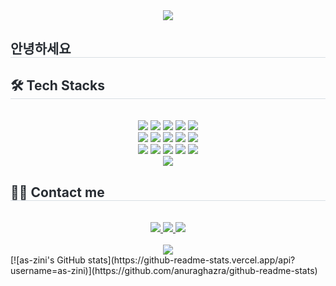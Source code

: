 <div align= "center">
    <img src="https://capsule-render.vercel.app/api?type=waving&color=0:ffffff,100:030202&height=180&text=Welcome%20to%20zini's%20github&animation=fadeIn&fontColor=000000&fontSize=50" />
    </div>
    <div style="text-align: left;"> 
    <h2 style="border-bottom: 1px solid #d8dee4; color: #282d33;"> 안녕하세요 </h2>  
    <div style="font-weight: 700; font-size: 15px; text-align: left; color: #282d33;">  </div> 
    </div>
    <div style="text-align: left;">
    <h2 style="border-bottom: 1px solid #d8dee4; color: #282d33;"> 🛠️ Tech Stacks </h2> <br> 
    <div  align= "center"> <img src="https://img.shields.io/badge/Discord-5865F2?style=social&logo=Discord&logoColor=white">
          <img src="https://img.shields.io/badge/Expo-000020?style=social&logo=Expo&logoColor=white">
          <img src="https://img.shields.io/badge/Figma-F24E1E?style=social&logo=Figma&logoColor=white">
          <img src="https://img.shields.io/badge/Firebase-FFCA28?style=social&logo=Firebase&logoColor=white">
          <img src="https://img.shields.io/badge/Git-F05032?style=social&logo=Git&logoColor=white">
          <br/><img src="https://img.shields.io/badge/Github-181717?style=social&logo=Github&logoColor=white">
          <img src="https://img.shields.io/badge/Javascript-F7DF1E?style=social&logo=Javascript&logoColor=white">
          <img src="https://img.shields.io/badge/Node.js-339933?style=social&logo=Node.js&logoColor=white">
          <img src="https://img.shields.io/badge/Notion-000000?style=social&logo=Notion&logoColor=white">
          <img src="https://img.shields.io/badge/React-61DAFB?style=social&logo=React&logoColor=white">
          <br/><img src="https://img.shields.io/badge/ReactNative-61DAFB?style=social&logo=React&logoColor=white">
          <img src="https://img.shields.io/badge/Recoil-0179f3?style=social&logo=Recoil&logoColor=white">
          <img src="https://img.shields.io/badge/Redux-764ABC?style=social&logo=Redux&logoColor=white">
          <img src="https://img.shields.io/badge/Sass-CC6699?style=social&logo=Sass&logoColor=white">
          <img src="https://img.shields.io/badge/Vercel-000000?style=social&logo=Vercel&logoColor=white">
          <br/><img src="https://img.shields.io/badge/StyledComponents-DB7093?style=social&logo=StyledComponents&logoColor=white">
          </div>
    </div>
    <div style="text-align: left;">
    <h2 style="border-bottom: 1px solid #d8dee4; color: #282d33;"> 🧑‍💻 Contact me </h2> <br> 
    <div align= "center"> <a href=https://www.instagram.com/as_zini/?hl=ko> <img src="https://img.shields.io/badge/Instagram-E4405F?style=social&logo=Instagram&logoColor=white&link=https://www.instagram.com/as_zini/?hl=ko"> </a>
         <a href=> <img src="https://img.shields.io/badge/Notion-000000?style=social&logo=Notion&logoColor=white&link="> </a>
         <a href=> <img src="https://img.shields.io/badge/Velog-20C997?style=social&logo=Velog&logoColor=white&link="> </a>
          </div>  <br> 
    <div align= "center"> <a href="https://hits.seeyoufarm.com"> <img src="https://hits.seeyoufarm.com/api/count/incr/badge.svg?url=https%3A%2F%2Fgithub.com%2Fas-zini%2F&count_bg=%23000000&title_bg=%23000000&icon=github.svg&icon_color=%23FFFFFF&title=GitHub&edge_flat=false"/></a>
       </div> 
    </div>
    <div style="text-align: left;"> 
    [![as-zini's GitHub stats](https://github-readme-stats.vercel.app/api?username=as-zini)](https://github.com/anuraghazra/github-readme-stats)
    </div>
    
